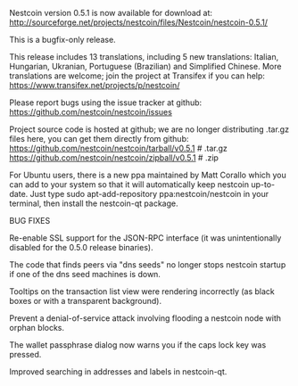 Nestcoin version 0.5.1 is now available for download at:
http://sourceforge.net/projects/nestcoin/files/Nestcoin/nestcoin-0.5.1/

This is a bugfix-only release.

This release includes 13 translations, including 5 new translations:
Italian, Hungarian, Ukranian, Portuguese (Brazilian) and Simplified Chinese.
More translations are welcome; join the project at Transifex if you can help:
https://www.transifex.net/projects/p/nestcoin/

Please report bugs using the issue tracker at github:
https://github.com/nestcoin/nestcoin/issues

Project source code is hosted at github; we are no longer
distributing .tar.gz files here, you can get them
directly from github:
https://github.com/nestcoin/nestcoin/tarball/v0.5.1  # .tar.gz
https://github.com/nestcoin/nestcoin/zipball/v0.5.1  # .zip

For Ubuntu users, there is a new ppa maintained by Matt Corallo which
you can add to your system so that it will automatically keep
nestcoin up-to-date.  Just type
sudo apt-add-repository ppa:nestcoin/nestcoin
in your terminal, then install the nestcoin-qt package.


BUG FIXES

Re-enable SSL support for the JSON-RPC interface (it was unintentionally
disabled for the 0.5.0 release binaries).

The code that finds peers via "dns seeds" no longer stops nestcoin startup
if one of the dns seed machines is down.

Tooltips on the transaction list view were rendering incorrectly (as black boxes
or with a transparent background).

Prevent a denial-of-service attack involving flooding a nestcoin node with
orphan blocks.

The wallet passphrase dialog now warns you if the caps lock key was pressed.

Improved searching in addresses and labels in nestcoin-qt.
